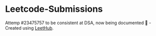 # Leetcode-Submissions
Attemp #23475757 to be consistent at DSA, now being documented 🍻 - Created using [LeetHub](https://github.com/QasimWani/LeetHub).
